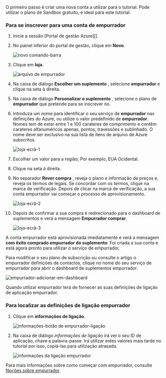 O primeiro passo é criar uma nova conta a utilizar para o tutorial. Pode utilizar o plano de Sandbox gratuito, é ideal para este tutorial.

### <a name="to-sign-up-for-a-pusher-account"></a>Para se inscrever para uma conta de empurrador

1. Inicie a sessão [Portal de gestão Azure][].

2. No painel inferior do portal de gestão, clique em **Novo**.

    ![novo comando-barra][command-bar-new]

3. Clique em **loja**.

    ![arquivo de empurrador][pusher-store]

4. Na caixa de diálogo **Escolher um suplemento** , selecione **empurrador** e clique na seta à direita.

5. Na caixa de diálogo **Personalizar o suplemento** , selecione o plano de **empurrador** que pretende para se inscrever no.

6. Introduza um nome para identificar o seu serviço de **empurrador** nas definições do Azure, ou utilize o valor predefinido de **empurrador**. Nomes tem de estar entre 1 e 100 carateres de comprimento e contêm carateres alfanuméricos apenas, pontos, travessões e sublinhado. O nome deve ser exclusivo na sua lista de itens de arquivo de Azure subscritos.

    ![loja-ecrã-1][store-screen-1]

8. Escolher um valor para a região; Por exemplo, EUA Ocidental. 

9. Clique na seta à direita.

10. No separador **Rever compra** , reveja o plano e informação de preços e, reveja os termos de legais. Se concordar com os termos, clique na marca de verificação. Depois de clicar na marca de verificação, a sua conta empurrador vai começar o processo de aprovisionamento. 

    ![loja-ecrã-2][store-screen-2]

11. Depois de confirmar a sua compra é redirecionado para o dashboard de suplementos e verá a mensagem **Empurrador comprar**.

    ![loja-ecrã-3][store-screen-3]

A conta empurrador está aprovisionada imediatamente e verá a mensagem **com êxito comprado empurrador do suplemento**. Foi criada a sua conta e está agora pronto para utilizar o serviço de empurrador.

Para modificar o seu plano de subscrição ou consulte o artigo o empurrador definições de contactos, clique no nome do seu serviço de empurrador para abrir o dashboard de suplementos empurrador.

![empurrador-adicionar-em-dashboard][pusher-add-on-dashboard]
    
Quando utilizar empurrador terá de fornecer as suas definições de ligação de aplicação empurrador.

### <a name="to-find-your-pusher-connection-settings"></a>Para localizar as definições de ligação empurrador ###

1. Clique em **informações de ligação**.

    ![informações-botão de empurrador-ligação][pusher-connection-info-button]

2. Na caixa de diálogo *informações de ligação* irá ver o seu ID de aplicação, chave e palavra-passe. Irá utilizar estes valores mais tarde no tutorial por isso, copiá-las para utilização atrasada.

    ![informações da ligação empurrador][pusher-connection-info]

Para mais informações sobre como começar com empurrador, consulte [Noções sobre empurrador][].

<!--images-->

[command-bar-new]: ./media/pusher-sign-up/1-command-bar-new.png
[pusher-store]: ./media/pusher-sign-up/2-pusher-store.png
[store-screen-1]: ./media/pusher-sign-up/3-pusher-store-screen-1.png
[store-screen-2]: ./media/pusher-sign-up/4-pusher-store-screen-2.png
[store-screen-3]: ./media/pusher-sign-up/5-pusher-store-screen-3.png
[pusher-add-on-dashboard]: ./media/pusher-sign-up/6-pusher-add-on-dashboard.png
[pusher-connection-info-button]: ./media/pusher-sign-up/7-pusher-connection-info-button.png
[pusher-connection-info]: ./media/pusher-sign-up/8-pusher-connection-info.png

<!--Links-->

[Portal de gestão do Azure]: https://manage.windowsazure.com
[Noções sobre empurrador]: http://pusher.com/docs

